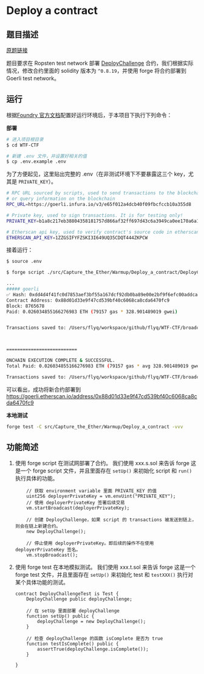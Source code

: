 # Deploy a contract

## 题目描述

[原题链接](https://capturetheether.com/challenges/warmup/deploy)

题目要求在 Ropsten test network 部署 [DeployChallenge](./DeployChallenge.sol) 合约，我们根据实际情况，修改合约里面的 solidity 版本为 `^0.8.19`，并使用 forge 将合约部署到 Goerli test network。

## 运行

根据[Foundry 官方文档](https://getfoundry.sh)配置好运行环境后，于本项目下执行下列命令：

**部署**
```sh
# 进入项目根目录
$ cd WTF-CTF

# 新建 .env 文件，并设置好相关的值
$ cp .env.example .env
```

为了方便起见，这里贴出完整的 .env（在非测试环境下不要暴露这三个 key，尤其是 `PRIVATE_KEY`）。
```sh
# RPC URL sourced by scripts, used to send transactions to the blockchain 
# or query information on the blockchain
RPC_URL=https://goerli.infura.io/v3/e65f012a4dcb40f09fbcfccb10a355d8

# Private key, used to sign transactions. It is for testing only!
PRIVATE_KEY=b1a8c217eb38804358181757d866af32ff697d43c6a3949ca0ee170a6a14cd18

# Etherscan api key, used to verify contract's source code in etherscan
ETHERSCAN_API_KEY=1ZZGSIFYFZSKI3I649UQ35CDQT444ZKPCW
```

接着运行：
```sh
$ source .env

$ forge script ./src/Capture_the_Ether/Warmup/Deploy_a_contract/DeployChallenge.s.sol --fork-url $RPC_URL --broadcast -vvv

...
##### goerli
✅ Hash: 0xdd4d4f41fc0d7853aef3bf55a167dcf92db0ba89e00e2bf9f6efc00addcab6bd
Contract Address: 0x88d01d33e9f47cd539bf40c6068ca8cda6470fc9
Block: 8765678
Paid: 0.026034855166276983 ETH (79157 gas * 328.901489019 gwei)


Transactions saved to: /Users/flyq/workspace/github/flyq/WTF-CTF/broadcast/DeployChallenge.s.sol/5/run-latest.json



==========================

ONCHAIN EXECUTION COMPLETE & SUCCESSFUL.
Total Paid: 0.026034855166276983 ETH (79157 gas * avg 328.901489019 gwei)

Transactions saved to: /Users/flyq/workspace/github/flyq/WTF-CTF/broadcast/DeployChallenge.s.sol/5/run-latest.json
```
可以看出，成功将新合约部署到 https://goerli.etherscan.io/address/0x88d01d33e9f47cd539bf40c6068ca8cda6470fc9

**本地测试**
```sh
forge test -C src/Capture_the_Ether/Warmup/Deploy_a_contract -vvv
```

## 功能简述

1. 使用 forge script 在测试网部署了合约。
   我们使用 xxx.s.sol 来告诉 forge 这是一个 forge script 文件，并且里面存在 `setUp()` 来初始化 script 和 `run()` 执行具体的功能。

    ```solidity
        // 获取 environment variable 里面 PRIVATE_KEY 的值
        uint256 deployerPrivateKey = vm.envUint("PRIVATE_KEY");
        // 使用 deployerPrivateKey 签署后续交易
        vm.startBroadcast(deployerPrivateKey);

        // 创建 DeployChallenge，如果 script 的 transactions 被发送到链上，则会在链上新建合约。
        new DeployChallenge();

        // 停止使用 deployerPrivateKey。即后续的操作不在使用 deployerPrivateKey 签名。
        vm.stopBroadcast();
    ```

2. 使用 forge test 在本地模拟测试。
   我们使用 xxx.t.sol 来告诉 forge 这是一个 forge test 文件，并且里面存在 `setUp()` 来初始化 test 和 `testXXX()` 执行对某个具体功能的测试。
    ```solidity
    contract DeployChallengeTest is Test {
        DeployChallenge public deployChallenge;

        // 在 setUp 里面部署 deployChallenge
        function setUp() public {
            deployChallenge = new DeployChallenge();
        }

        // 检查 deployChallenge 的函数 isComplete 是否为 true
        function testIsComplete() public {
            assertTrue(deployChallenge.isComplete());
        }

    }
    ```
